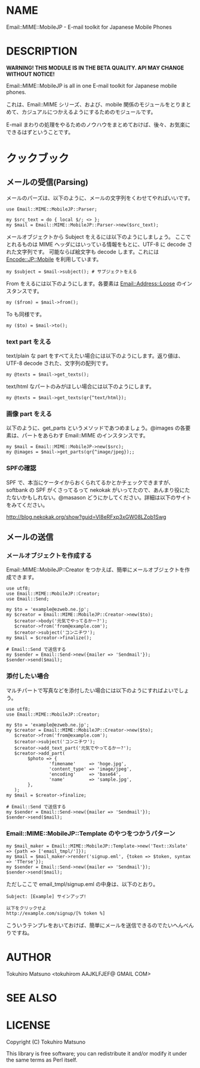# NAME

Email::MIME::MobileJP - E-mail toolkit for Japanese Mobile Phones

# DESCRIPTION

**WARNING! THIS MODULE IS IN THE BETA QUALITY. API MAY CHANGE WITHOUT NOTICE!**

Email::MIME::MobileJP is all in one E-mail toolkit for Japanese mobile phones.

これは、Email::MIME シリーズ、および、mobile 関係のモジュールをとりまとめて、カジュアルにつかえるようにするためのモジュールです。

E-mail まわりの処理をやるためのノウハウをまとめておけば、後々、お気楽にできるはずということです。

# クックブック

## メールの受信(Parsing)

メールのパーズは、以下のように、メールの文字列をくわせてやればいいです。

    use Email::MIME::MobileJP::Parser;

    my $src_text = do { local $/; <> };
    my $mail = Email::MIME::MobileJP::Parser->new($src_text);

メールオブジェクトから Subject をえるには以下のようにしましょう。
ここでとれるものは MIME ヘッダにはいっている情報をもとに、UTF-8 に decode された文字列です。
可能ならば絵文字も decode します。これには [Encode::JP::Mobile](https://metacpan.org/pod/Encode::JP::Mobile) を利用しています。

    my $subject = $mail->subject(); # サブジェクトをえる

From をえるには以下のようにします。各要素は [Email::Address::Loose](https://metacpan.org/pod/Email::Address::Loose) のインスタンスです。

    my ($from) = $mail->from();

To も同様です。

    my ($to) = $mail->to();

### text part をえる

text/plain な part をすべてえたい場合には以下のようにします。返り値は、UTF-8 decode された、文字列の配列です。

    my @texts = $mail->get_texts();

text/html なパートのみがほしい場合には以下のようにします。

    my @texts = $mail->get_texts(qr{^text/html});

### 画像 part をえる

以下のように、get\_parts というメソッドであつめましょう。@images の各要素は、パートをあらわす Email::MIME のインスタンスです。

    my $mail = Email::MIME::MobileJP->new($src);
    my @images = $mail->get_parts(qr{^image/jpeg});;

### SPFの確認

SPF で、本当にケータイからおくられてるかとかチェックできますが、softbank の SPF がくさってるって nekokak がいってたので、あんまり役にたたないかもしれない。@masason どうにかしてください。詳細は以下のサイトをみてください。

http://blog.nekokak.org/show?guid=Vl8eRFxp3xGW08LZob1Swg

## メールの送信

### メールオブジェクトを作成する

Email::MIME::MobileJP::Creator をつかえば、簡単にメールオブジェクトを作成できます。

    use utf8;
    use Email::MIME::MobileJP::Creator;
    use Email::Send;

    my $to = 'example@ezweb.ne.jp';
    my $creator = Email::MIME::MobileJP::Creator->new($to);
       $creator->body('元気でやってるかー?');
       $creator->from('from@example.com');
       $creator->subject('コンニチワ');
    my $mail = $creator->finalize();

    # Email::Send で送信する
    my $sender = Email::Send->new({mailer => 'Sendmail'});
    $sender->send($mail);

### 添付したい場合

マルチパートで写真などを添付したい場合には以下のようにすればよいでしょう。

    use utf8;
    use Email::MIME::MobileJP::Creator;

    my $to = 'example@ezweb.ne.jp';
    my $creator = Email::MIME::MobileJP::Creator->new($to);
       $creator->from('from@example.com');
       $creator->subject('コンニチワ');
       $creator->add_text_part('元気でやってるかー?');
       $creator->add_part(
            $photo => {
                    'fimename'     => 'hoge.jpg',
                    'content_type' => 'image/jpeg',
                    'encoding'     => 'base64',
                    'name'         => 'sample.jpg',
            },
       );
    my $mail = $creator->finalize;

    # Email::Send で送信する
    my $sender = Email::Send->new({mailer => 'Sendmail'});
    $sender->send($mail);

### Email::MIME::MobileJP::Template のやつをつかうパターン

    my $mail_maker = Email::MIME::MobileJP::Template->new('Text::Xslate' => {path => ['email_tmpl/']});
    my $mail = $mail_maker->render('signup.eml', {token => $token, syntax => 'TTerse'});
    my $sender = Email::Send->new({mailer => 'Sendmail'});
    $sender->send($mail);

ただしここで email\_tmpl/signup.eml の中身は、以下のとおり。

    Subject: [Example] サインアップ!

    以下をクリックせよ
    http://example.com/signup/[% token %]

こういうテンプレをおいておけば、簡単にメールを送信できるのでたいへんべんりですね。

# AUTHOR

Tokuhiro Matsuno <tokuhirom AAJKLFJEF@ GMAIL COM>

# SEE ALSO

# LICENSE

Copyright (C) Tokuhiro Matsuno

This library is free software; you can redistribute it and/or modify
it under the same terms as Perl itself.
